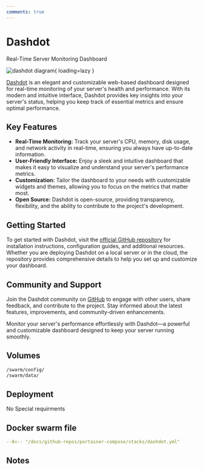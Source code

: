 ```yaml
---
comments: true
---
```


# Dashdot

Real-Time Server Monitoring Dashboard

![dashdot diagram](../assets/diagrams/dashdot.png){ loading=lazy }

[Dashdot](https://github.com/MauriceNino/dashdot) is an elegant and customizable web-based dashboard designed for real-time monitoring of your server's health and performance. With its modern and intuitive interface, Dashdot provides key insights into your server's status, helping you keep track of essential metrics and ensure optimal performance.

## Key Features

- **Real-Time Monitoring:** Track your server's CPU, memory, disk usage, and network activity in real-time, ensuring you always have up-to-date information.
- **User-Friendly Interface:** Enjoy a sleek and intuitive dashboard that makes it easy to visualize and understand your server's performance metrics.
- **Customization:** Tailor the dashboard to your needs with customizable widgets and themes, allowing you to focus on the metrics that matter most.
- **Open Source:** Dashdot is open-source, providing transparency, flexibility, and the ability to contribute to the project's development.

## Getting Started

To get started with Dashdot, visit the [official GitHub repository](https://github.com/MauriceNino/dashdot) for installation instructions, configuration guides, and additional resources. Whether you are deploying Dashdot on a local server or in the cloud, the repository provides comprehensive details to help you set up and customize your dashboard.

## Community and Support

Join the Dashdot community on [GitHub](https://github.com/MauriceNino/dashdot) to engage with other users, share feedback, and contribute to the project. Stay informed about the latest features, improvements, and community-driven enhancements.

Monitor your server's performance effortlessly with Dashdot—a powerful and customizable dashboard designed to keep your server running smoothly.


## Volumes

```bash
/swarm/config/
/swarm/data/
```

## Deployment
No Special requirments

## Docker swarm file
``` yaml linenums="1" 
--8<-- "/docs/github-repos/portainer-compose/stacks/dashdot.yml"
```

## Notes

